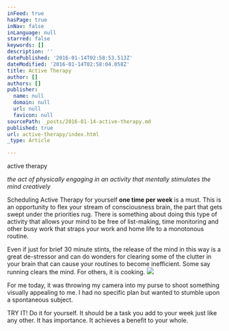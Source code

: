 ```yaml
---
inFeed: true
hasPage: true
inNav: false
inLanguage: null
starred: false
keywords: []
description: ''
datePublished: '2016-01-14T02:58:53.513Z'
dateModified: '2016-01-14T02:58:04.058Z'
title: Active Therapy
author: []
authors: []
publisher:
  name: null
  domain: null
  url: null
  favicon: null
sourcePath: _posts/2016-01-14-active-therapy.md
published: true
url: active-therapy/index.html
_type: Article

---
```

active therapy

_the act of physically engaging in an activity that mentally stimulates the mind creatively_

Scheduling Active Therapy for yourself **one time per week** is a must. This is an opportunity to flex your stream of consciousness brain, the part that gets swept under the priorities rug. There is something about doing this type of activity that allows your mind to be free of list-making, time monitoring and other busy work that straps your work and home life to a monotonous routine. 

Even if just for brief 30 minute stints, the release of the mind in this way is a great de-stressor and can do wonders for clearing some of the clutter in your brain that can cause your routines to become inefficient. Some say running clears the mind. For others, it is cooking. ![](https://the-grid-user-content.s3-us-west-2.amazonaws.com/440ac702-64cb-4a77-94e9-1ee9cbce6a07.jpg)

For me today, it was throwing my camera into my purse to shoot something visually appealing to me. I had no specific plan but wanted to stumble upon a spontaneous subject. 

TRY IT! Do it for yourself. It should be a task you add to your week just like any other. It has importance. It achieves a benefit to your whole.